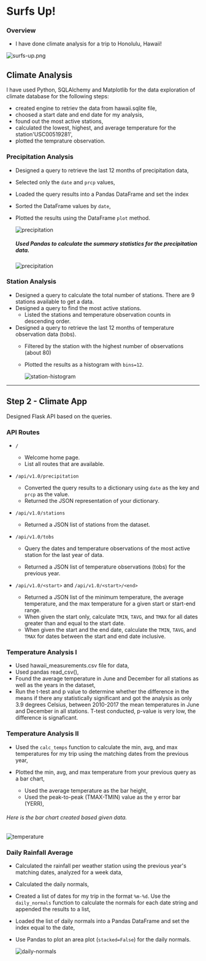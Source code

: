 # Surfs Up!


### Overview

* I have done climate analysis for a trip to Honolulu, Hawaii!

![surfs-up.png](Images/surfs-up.png)

## Climate Analysis

I have used Python, SQLAlchemy and Matplotlib for the data exploration of climate database for the following steps:

* created engine to retriev the data from hawaii.sqlite file,
* choosed a start date and end date for my analysis,
* found out the most active stations,
* calculated the lowest, highest, and average temperature for the station'USC00519281',
* plotted the temprature observation. 

### Precipitation Analysis

* Designed a query to retrieve the last 12 months of precipitation data,
* Selected only the `date` and `prcp` values,
* Loaded the query results into a Pandas DataFrame and set the index
* Sorted the DataFrame values by `date`,
* Plotted the results using the DataFrame `plot` method.

 
  ![precipitation](Images/precipitation.png)

  ##### Used Pandas to calculate the summary statistics for the precipitation data.

   ![precipitation](Images/describe.png)

### Station Analysis

* Designed a query to calculate the total number of stations. There are 9 stations available to get a data. 
* Designed a query to find the most active stations.
  * Listed the stations and temperature observation counts in descending order.
* Designed a query to retrieve the last 12 months of temperature observation data (tobs).
  * Filtered by the station with the highest number of observations (about 80)
  * Plotted the results as a histogram with `bins=12`.

    ![station-histogram](Images/station-histogram.png)

- - -

## Step 2 - Climate App

Designed Flask API based on the queries.

### API Routes

* `/`

  * Welcome home page.
  * List all routes that are available.

* `/api/v1.0/precipitation`

  * Converted the query results to a dictionary using `date` as the key and `prcp` as the value.
  * Returned the JSON representation of your dictionary.

* `/api/v1.0/stations`

  * Returned a JSON list of stations from the dataset.

* `/api/v1.0/tobs`
  * Query the dates and temperature observations of the most active station for the last year of data.
  
  * Returned a JSON list of temperature observations (tobs) for the previous year.

* `/api/v1.0/<start>` and `/api/v1.0/<start>/<end>`

  * Returned a JSON list of the minimum temperature, the average temperature, and the max temperature for a given start or start-end range.
  * When given the start only, calculate `TMIN`, `TAVG`, and `TMAX` for all dates greater than and equal to the start date.
  * When given the start and the end date, calculate the `TMIN`, `TAVG`, and `TMAX` for dates between the start and end date inclusive.

### Temperature Analysis I

* Used hawaii_measurements.csv file for data,
* Used pandas read_csv(),
* Found the average temperature in June and December for all stations as well as the years in the dataset,
* Run the t-test and p value to determine whether the difference in the means if there any statistically significant and got the analysis as only 3.9 degrees Celsius, between 2010-2017 the mean temperatures in June and December in all stations. T-test conducted, p-value is very low, the difference is signaficant.

### Temperature Analysis II

* Used the `calc_temps` function to calculate the min, avg, and max temperatures for my trip using the matching dates from the previous year,

* Plotted the min, avg, and max temperature from your previous query as a bar chart,
  * Used the average temperature as the bar height,
  * Used the peak-to-peak (TMAX-TMIN) value as the y error bar (YERR),

###### Here is the bar chart created based given data. 

  ![temperature](Images/temperature.png)

### Daily Rainfall Average

* Calculated the rainfall per weather station using the previous year's matching dates, analyzed for a week data,
* Calculated the daily normals,
* Created a list of dates for my trip in the format `%m-%d`. Use the `daily_normals` function to calculate the normals for each date string and appended the results to a list,
* Loaded the list of daily normals into a Pandas DataFrame and set the index equal to the date,
* Use Pandas to plot an area plot (`stacked=False`) for the daily normals.

  ![daily-normals](Images/daily-normals.png)


